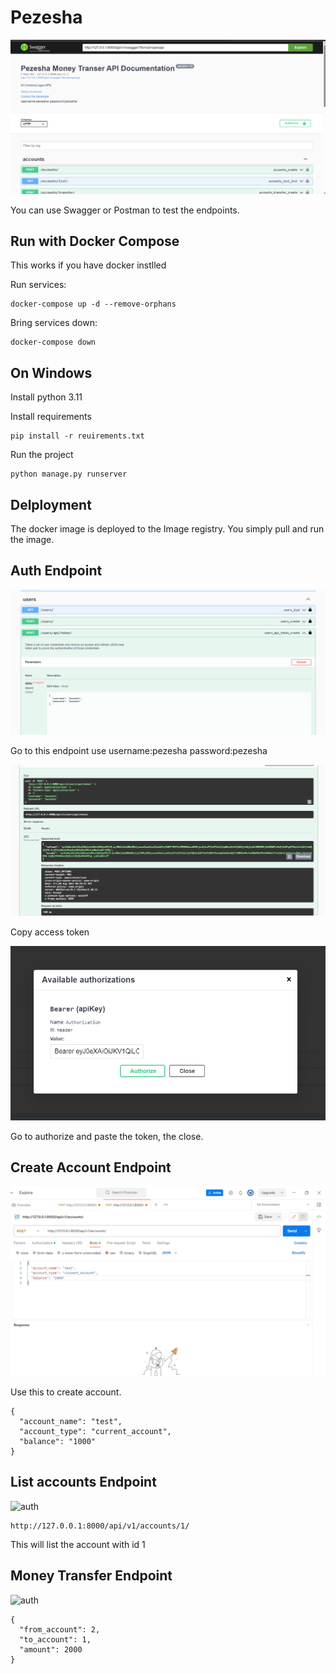 # Pezesha

![Pezesha](./pezesha.png)

You can use Swagger or Postman to test the endpoints.

## Run with Docker Compose

This works if you have docker instlled

Run services:
```
docker-compose up -d --remove-orphans
```

Bring services down:
```
docker-compose down
```

## On Windows

Install python 3.11

Install requirements
```
pip install -r reuirements.txt
```

Run the project
```
python manage.py runserver
```

## Delployment

The docker image is deployed to the Image registry. You simply pull and run the image.

## Auth Endpoint

![auth](./auth.png)

Go to this endpoint use username:pezesha password:pezesha 

![auth](./accesstoken.png)

Copy access token

![auth](./token.png)

Go to authorize and paste the token, the close.

## Create Account Endpoint

![auth](./create.png)

Use this to create account.

```
{
  "account_name": "test",
  "account_type": "current_account",
  "balance": "1000"
}
````

## List accounts Endpoint

![auth](./getaccount.png)

```
http://127.0.0.1:8000/api/v1/accounts/1/
```

This will list the account with id 1

## Money Transfer Endpoint

![auth](./send.png)

```
{
  "from_account": 2,  
  "to_account": 1,    
  "amount": 2000
}
```
